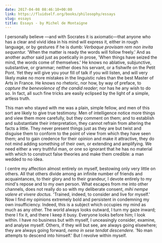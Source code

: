 ```yaml
---
date: 2017-04-08 08:46:10+00:00
link: https://fluidself.org/books/philosophy/essays
slug: essays
title: Essays - by Michel de Montaigne
---
```


I personally believe —and with Socrates it is axiomatic—that anyone who has a clear and vivid idea in his mind will express it, either in rough language, or by gestures if he is dumb:
_Verbaque provisam rem non invita sequentur._
'When the matter is ready the words will follow freely.'
And as another author said just as poetically in prose, 'When things have seized the mind, the words come of themselves.' He knows no ablative, subjunctive, substantive, or grammar; neither does his servant, or a fishwife on the Petit Pont. Yet they will give you your fill of talk if you will listen, and will very likely make no more mistakes in the linguistic rules than the best Master of Arts in France. He knows no rhetoric, nor how, by way of preface, to _capture the benevolence of the candid reader_; nor has he any wish to do so. In fact, all such fine tricks are easily eclipsed by the light of a simple, artless truth.

This man who stayed with me was a plain, simple fellow, and men of this sort are likely to give true testimony. Men of intelligence notice more things and view them more carefully, but they comment on them; and to establish and substantiate their interpretation, they cannot refrain from altering the facts a little. They never present things just as they are but twist and disguise them to conform to the point of view from which they have seen them; and to gain credence for their opinion and make it attractive, they do not mind adding something of their own, or extending and amplifying. We need either a very truthful man, or one so ignorant that he has no material with which to construct false theories and make them credible: a man wedded to no idea.

I centre my affection almost entirely on myself, bestowing only very little on others. All that others divide among an infinite number of friends and acquaintances, to their glory and to their grandeur, I devote entirely to my mind's repose and to my own person. What escapes from me into other channels, does not really do so with my deliberate consent,
_mihi nempe valere et vivere doctus._
'Trained, indeed, to consider and live for myself.'
Now I find my opinions extremely bold and persistent in condemning my own insufficiency. Indeed, this is a subject which occupies my mind as much as any other. The world always looks outward, I turn my gaze inward; there I fix it, and there I keep it busy. Everyone looks before him; I look within. I have no business but with myself, I unceasingly consider, examine, and analyse myself. Others, if they will but see, are always going elsewhere; they are always going forward,
_nemo in sese tendat descendere._
'No man attempts to descend into himself.'
But I revolve within myself.
